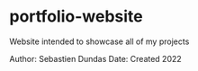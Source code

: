# portfolio-website
Website intended to showcase all of my projects

Author: Sebastien Dundas
Date: Created 2022
